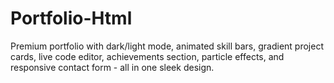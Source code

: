 # Portfolio-Html
Premium portfolio with dark/light mode, animated skill bars, gradient project cards, live code editor, achievements section, particle effects, and responsive contact form - all in one sleek design.
